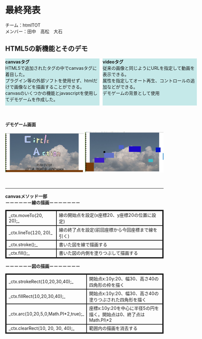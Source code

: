 <style type="text/css">
div.box{
	width: 610px;
	height: 200px;
	position: static;
}
div.leftbox{
	width: 300px;
	height: 150px;
	background-color: #c5e9e9;
	position: static;
	top: 0px;
	left: 0px;
}
div.rightbox{
	width: 300px;
	height: 150px;
	background-color: #c5e9e9;
	position: relative;
	top: -150px;
	left: 310px;
}
div.demobox{
	width: 710px;
	height: 200px;
	position: relative;
}
table,td{
	border: 2px solid;
}
list1{
	width: 300px;
}
</style>

# 最終発表  
チーム：htmlTOT  
メンバー：田中　高松　大石

## HTML5の新機能とそのデモ ##
<div class="box">

<div class="leftbox">
<strong>canvasタグ<br></strong>  
HTML5で追加されたタグの中でcanvasタグに着目した。<br>  
プラグイン等の外部ソフトを使用せず、htmlだけで画像などを描画することができる。<br>  
canvasのいくつかの機能とjavascriptを使用してデモゲームを作成した。<br>  
</div>
<div class="rightbox">
<strong>videoタグ<br></strong>  
従来の画像と同じようにURLを指定して動画を表示できる。<br>  
属性を指定してオート再生、コントロールの追加などができる。<br>
デモゲームの背景として使用<br>  
</div>

</div>

<div class="demobox">
<strong>デモゲーム画面</strong>
<p>
<img alt="original" src="action.png" width="250px" />
<img alt="original" src="action2.png" width="250px"  />
</p>
</div>

___
__canvasメソッド一部__  
<strong>－－－－－－線の描画－－－－－－－</strong>   
<table>
  <tr>
    <td id="list1">_ctx.moveTo(20, 20);_</td>
    <td>線の開始点を設定(x座標20、y座標20の位置に設定)</td>
  </tr>  
   <tr>
    <td>_ctx.lineTo(120, 20)_ </td>
    <td>線の終了点を設定(前回座標から今回座標まで線を引く)  </td>
  </tr>
   <tr>
    <td>_ctx.stroke();_</td>
    <td>書いた図を線で描画する  </td>
  </tr>
  <tr>
    <td>_ctx.fill();_ </td>
    <td>書いた図の内側を塗りつぶして描画する </td>
  </tr>
</table>

<strong>－－－－－－図の描画－－－－－－－</strong>
<table>
  <tr>
    <td>_ctx.strokeRect(10,20,30,40);_</td>
    <td>開始点x:10y:20、幅30、高さ40の四角形の枠を描く </td>
  </tr>  
   <tr>
    <td>_ctx.fillRect(10,20,30,40);_</td>
    <td>開始点x:10y:20、幅30、高さ40の塗りつぶされた四角形を描く  </td>
  </tr>
   <tr>
    <td>_ctx.arc(10,20,5,0,Math.PI*2,true);_ </td>
    <td>座標x:10y:20を中心に半径5の円を描く。開始点は0、終了点はMath.PI\*2</td>
  </tr>
  <tr>
    <td>_ctx.clearRect(10, 20, 30, 40);_</td>
    <td>範囲内の描画を消去する </td>
  </tr>
</table>    






